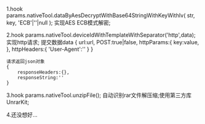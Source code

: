 1.hook params.nativeTool.dataByAesDecryptWithBase64StringWithKeyWithIv( str, key, 'ECB'|''|null ); 实现AES ECB模式解密;

2.hook params.nativeTool.deviceIdWithTemplateWithSeparator('http',data); 实现http请求;
	提交数据data 
{
		url:url,
		POST:true|false,
		httpParams:{
			key:value,
		},
		httpHeaders:{
			'User-Agent':''
		}
	}

	请求返回json对象 
	{
		responseHeaders:{},
		responseString:''
	}

3.hook params.nativeTool.unzipFile(); 自动识别rar文件解压缩;使用第三方库UnrarKit;

4.还没想好...
